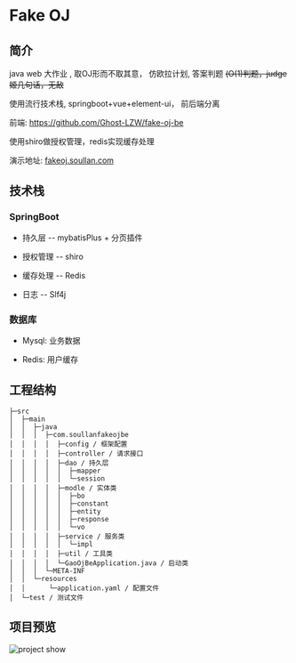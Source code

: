 # Fake OJ

## 简介

java web 大作业 , 取OJ形而不取其意， 仿欧拉计划, 答案判题
<del>(O(1)判题，judge姬几句话，无敌</del>

使用流行技术栈, springboot+vue+element-ui， 前后端分离

前端: <https://github.com/Ghost-LZW/fake-oj-be>

使用shiro做授权管理，redis实现缓存处理

演示地址: [fakeoj.soullan.com](http://fakeoj.soullan.com)

## 技术栈

### SpringBoot

* 持久层 -- mybatisPlus + 分页插件

* 授权管理 -- shiro

* 缓存处理 -- Redis

* 日志 -- Slf4j

### 数据库

* Mysql: 业务数据

* Redis: 用户缓存

## 工程结构

``` text
├─src
│  ├─main
│  │  ├─java
│  │  │  ├─com.soullanfakeojbe
│  │  │  │  ├─config / 框架配置
│  │  │  │  ├─controller / 请求接口
│  │  │  │  ├─dao / 持久层
│  │  │  │  │  ├─mapper
│  │  │  │  │  └─session
│  │  │  │  ├─modle / 实体类
│  │  │  │  │  ├─bo
│  │  │  │  │  ├─constant
│  │  │  │  │  ├─entity
│  │  │  │  │  ├─response
│  │  │  │  │  └─vo
│  │  │  │  ├─service / 服务类
│  │  │  │  │  └─impl
│  │  │  │  ├─util / 工具类
│  │  │  │  └─GaoOjBeApplication.java / 启动类
│  │  │  └─META-INF
│  │  └─resources
│  │      └─application.yaml / 配置文件
│  └─test / 测试文件
```

## 项目预览

![project show](./image/show.gif)
